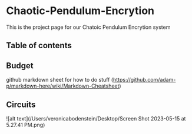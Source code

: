 # Chaotic-Pendulum-Encrytion
This is the project page for our Chatoic Pendulum Encrytion system




## Table of contents


## Budget

github markdown sheet for how to do stuff
(https://github.com/adam-p/markdown-here/wiki/Markdown-Cheatsheet)


## Circuits 

![alt text](/Users/veronicabodenstein/Desktop/Screen Shot 2023-05-15 at 5.27.41 PM.png)
